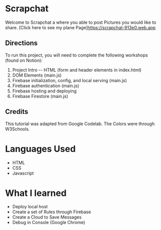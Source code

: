 # Scrapchat
Welcome to Scrapchat a where you able to post
Pictures you would like to share.
[Click here to see my plane Page]https://scrapchat-913e0.web.app

## Directions
To run this project, you will need to complete the following workshops (found on Notion):

1. Project Intro -- HTML (form and header elements in index.html)
2. DOM Elements (main.js) 
3. Firebase initialization, config, and local serving (main.js) 
4. Firebase authentication (main.js)
5. Firebase hosting and deploying
6. Firebase Firestore (main.js)

## Credits
This tutorial was adapted from Google Codelab. 
The Colors were through W3Schools.

# Languages Used
- HTML
- CSS
- Javascript

# What I learned
- Deploy local host
- Create a set of Rules through Firebase
- Create a Cloud to Save Messages
- Debug in Console (Google Chrome)

